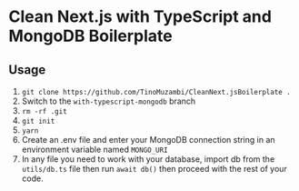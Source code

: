 # Clean Next.js with TypeScript and MongoDB Boilerplate

## Usage

1. `git clone https://github.com/TinoMuzambi/CleanNext.jsBoilerplate .`
2. Switch to the `with-typescript-mongodb` branch
3. `rm -rf .git`
4. `git init`
5. `yarn`
6. Create an .env file and enter your MongoDB connection string in an environment variable named `MONGO_URI`
7. In any file you need to work with your database, import db from the `utils/db.ts` file then run `await db()` then proceed with the rest of your code.

